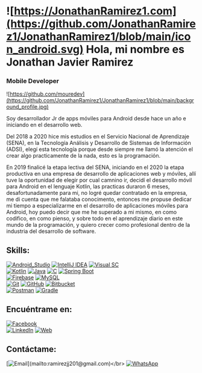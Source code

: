 # ![https://JonathanRamirez1.com](https://github.com/JonathanRamirez1/JonathanRamirez1/blob/main/icon_android.svg) Hola, mi nombre es Jonathan Javier Ramirez
### Mobile Developer

![https://github.com/mouredev](https://github.com/JonathanRamirez1/JonathanRamirez1/blob/main/background_profile.jpg)

Soy desarrollador Jr de apps móviles para Android desde hace un año e iniciando en el desarrollo web.

Del 2018 a 2020 hice mis estudios en el Servicio Nacional de Aprendizaje (SENA), en la Tecnología Análisis y Desarrollo de Sistemas de Información (ADSI), elegí esta tecnología porque desde siempre me llamó la atención el crear algo practicamente de la nada, esto es la programación.

En 2019 finalicé la etapa lectiva del SENA, iniciando en el 2020 la etapa productiva en una empresa de desarrollo de aplicaciones web y móviles, allí tuve la oportunidad de elegir por cual camnino ir, decidí el desarrollo móvil para Android en el lenguaje Kotlin, las practicas duraron 6 meses, desafortunadamente para mi, no logré quedar contratado en la empresa, me di cuenta que me falataba conocimento, entonces me propuse dedicar mi tiempo a especializarme en el desarrollo de aplicaciones móviles para Android, hoy puedo decir que me he superado a mi mismo, en como codifico, en como pienso, y sobre todo en el aprendizaje diario en este mundo de la programación, y quiero crecer como profesional dentro de la industria del desarrollo de software.

## Skills:
[![Android_Studio](https://img.shields.io/badge/Android_Studio-3DDC84?style=for-the-badge&logo=android-studio&logoColor=white&labelColor=101010)]()
[![IntelliJ IDEA](https://img.shields.io/badge/IntelliJIDEA-000000.svg?style=for-the-badge&logo=intellij-idea&logoColor=white&labelColor=101010)]()
[![Visual SC](https://img.shields.io/badge/Visual%20Studio%20Code-0078d7.svg?style=for-the-badge&logo=visual-studio-code&logoColor=white&labelColor=101010)]()</br>
[![Kotlin](https://img.shields.io/badge/Kotlin-%23ED8B00?style=for-the-badge&logo=kotlin&logoColor=white&labelColor=101010)]()
[![Java](https://img.shields.io/badge/Java-007396?style=for-the-badge&logo=java&logoColor=white&labelColor=101010)]()
[![C](https://img.shields.io/badge/c-%2300599C.svg?style=for-the-badge&logo=c&logoColor=white&labelColor=101010)]()
[![Spring Boot](https://img.shields.io/badge/Spring_Boot-%236DB33F.svg?style=for-the-badge&logo=spring-boot&logoColor=white&labelColor=101010)]()</br>
[![Firebase](https://img.shields.io/badge/Firebase-FFCA28?style=for-the-badge&logo=firebase&logoColor=white&labelColor=101010)]()
[![MySQL](https://img.shields.io/badge/mysql-%2300f.svg?style=for-the-badge&logo=mysql&logoColor=white&labelColor=101010)]()</br>
[![Git](https://img.shields.io/badge/git-%23F05033.svg?style=for-the-badge&logo=git&logoColor=white&labelColor=101010)]()
[![GitHub](https://img.shields.io/badge/github-%23121011.svg?style=for-the-badge&logo=github&logoColor=white&labelColor=101010)]()
[![Bitbucket](https://img.shields.io/badge/bitbucket-%230047B3.svg?style=for-the-badge&logo=bitbucket&logoColor=white&labelColor=101010)]()</br>
[![Postman](https://img.shields.io/badge/Postman-FF6C37?style=for-the-badge&logo=postman&logoColor=white&labelColor=101010)]()
[![Gradle](https://img.shields.io/badge/Gradle-02303A.svg?style=for-the-badge&logo=Gradle&logoColor=white&labelColor=101010)]()</br>

## Encuéntrame en:

[![Facebook](https://img.shields.io/badge/Facebook-@Jonathan.Ramirez.201-1877F2?style=for-the-badge&logo=facebook&logoColor=white&labelColor=101010)](https://www.facebook.com/Jonathan.Ramirez.201)
</br>
[![LinkedIn](https://img.shields.io/badge/LinkedIn-Jonathan_Ramirez-0077B5?style=for-the-badge&logo=linkedin&logoColor=white&labelColor=101010)](https://www.linkedin.com/in/jonathan-ramirez-b01286202/)
[![Web](https://img.shields.io/badge/My_Website-jonathanramirez.com-14a1f0?style=for-the-badge&logo=dev.to&logoColor=white&labelColor=101010)](https://primer-proyecto-web-by-jonathan-ramirez.netlify.app/)

## Contáctame:

[![Email](https://img.shields.io/badge/ramirezjj201@gmail.com-my_personal_email_(slow_response)-D14836?style=for-the-badge&logo=gmail&logoColor=white&labelColor=101010)](mailto:ramirezjj201@gmail.com)</br>
[![WhatsApp](https://img.shields.io/badge/+573024432942-25D366?style=for-the-badge&logo=whatsapp&logoColor=white&labelColor=101010)]()
